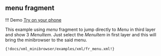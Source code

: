 ## menu fragment 

!!! Demo
    [Try on your phone](xml/fr_menu.xml)

This example using *menu* fragment to jump directly to *Menu* in third layer and show 3 *MenuItem*. Just select the *MenuItem* in first layer and this will bring the minibrowser to the said menu.

```xml
{!docs/xml_minibrowser/examples/xml/fr_menu.xml!}
```
